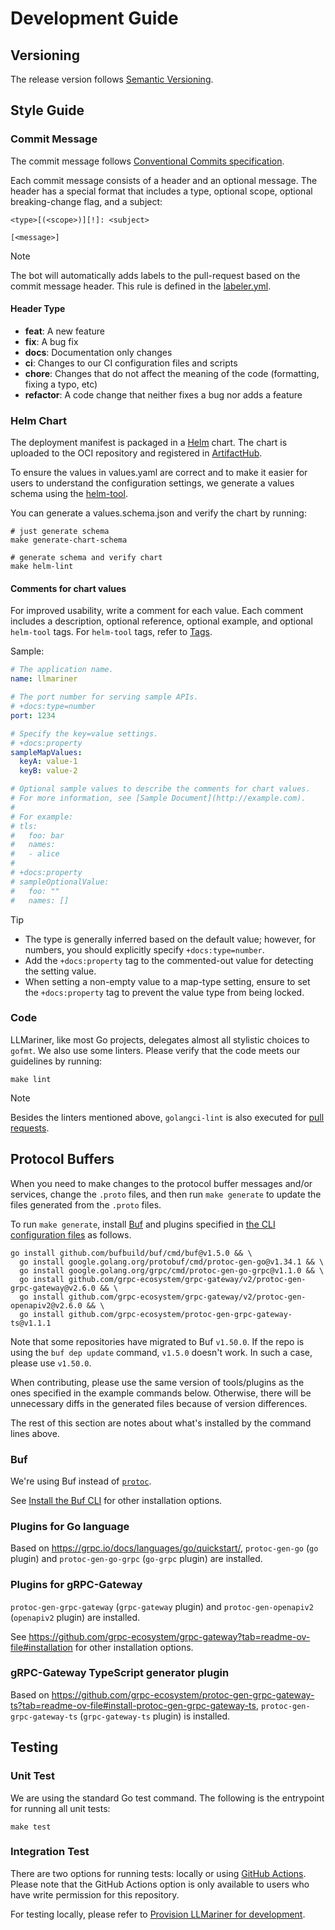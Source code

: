 # Development Guide

## Versioning

The release version follows [Semantic Versioning](https://semver.org/).

## Style Guide

### Commit Message

The commit message follows [Conventional Commits specification](https://conventionalcommits.org/).

Each commit message consists of a header and an optional message. The header has a special format that includes a type, optional scope, optional breaking-change flag, and a subject:

```
<type>[(<scope>)][!]: <subject>

[<message>]
```

> [!NOTE]
> The bot will automatically adds labels to the pull-request based on the commit message header. This rule is defined in the [labeler.yml](.github/labeler.yml).

#### Header Type

* **feat**: A new feature
* **fix**: A bug fix
* **docs**: Documentation only changes
* **ci**: Changes to our CI configuration files and scripts
* **chore**: Changes that do not affect the meaning of the code (formatting, fixing a typo, etc)
* **refactor**: A code change that neither fixes a bug nor adds a feature

### Helm Chart

The deployment manifest is packaged in a [Helm](https://helm.sh/) chart. The chart is uploaded to the OCI repository and registered in [ArtifactHub](https://artifacthub.io/packages/helm/llmariner/llmariner).

To ensure the values in values.yaml are correct and to make it easier for users to understand the configuration settings, we generate a values schema using the [helm-tool](https://github.com/cert-manager/helm-tool).

You can generate a values.schema.json and verify the chart by running:

```console
# just generate schema
make generate-chart-schema

# generate schema and verify chart
make helm-lint
```

#### Comments for chart values

For improved usability, write a comment for each value. Each comment includes a description, optional reference, optional example, and optional `helm-tool` tags. For `helm-tool` tags, refer to [Tags](https://github.com/cert-manager/helm-tool?tab=readme-ov-file#tags).

Sample:

```yaml
# The application name.
name: llmariner

# The port number for serving sample APIs.
# +docs:type=number
port: 1234

# Specify the key=value settings.
# +docs:property
sampleMapValues:
  keyA: value-1
  keyB: value-2

# Optional sample values to describe the comments for chart values.
# For more information, see [Sample Document](http://example.com).
#
# For example:
# tls:
#   foo: bar
#   names:
#   - alice
#
# +docs:property
# sampleOptionalValue:
#   foo: ""
#   names: []
```

> [!TIP]
> - The type is generally inferred based on the default value; however, for numbers, you should explicitly specify `+docs:type=number`.
> - Add the `+docs:property` tag to the commented-out value for detecting the setting value.
> - When setting a non-empty value to a map-type setting, ensure to set the `+docs:property` tag to prevent the value type from being locked.

### Code

LLMariner, like most Go projects, delegates almost all stylistic choices to `gofmt`.
We also use some linters. Please verify that the code meets our guidelines by running:

```console
make lint
```

> [!NOTE]
> Besides the linters mentioned above, `golangci-lint` is also executed for [pull requests](.github/workflows/ci-pre-merge.yml).

## Protocol Buffers

When you need to make changes to the protocol buffer messages and/or services, change the `.proto` files, and then run `make generate` to update the files generated from the `.proto` files.

To run `make generate`, install [Buf](https://buf.build/) and plugins specified in [the CLI configuration files](https://buf.build/docs/configuration/v1/buf-yaml/) as follows.

```console
go install github.com/bufbuild/buf/cmd/buf@v1.5.0 && \
  go install google.golang.org/protobuf/cmd/protoc-gen-go@v1.34.1 && \
  go install google.golang.org/grpc/cmd/protoc-gen-go-grpc@v1.1.0 && \
  go install github.com/grpc-ecosystem/grpc-gateway/v2/protoc-gen-grpc-gateway@v2.6.0 && \
  go install github.com/grpc-ecosystem/grpc-gateway/v2/protoc-gen-openapiv2@v2.6.0 && \
  go install github.com/grpc-ecosystem/protoc-gen-grpc-gateway-ts@v1.1.1
```

Note that some repositories have migrated to Buf `v1.50.0`. If the repo is using the `buf dep update` command, `v1.5.0` doesn't work. In such a case, please use `v1.50.0`.

When contributing, please use the same version of tools/plugins as the ones specified in the example commands below.
Otherwise, there will be unnecessary diffs in the generated files because of version differences.

The rest of this section are notes about what's installed by the command lines above.

### Buf

We're using Buf instead of [`protoc`](https://github.com/protocolbuffers/protobuf?tab=readme-ov-file#protobuf-compiler-installation).

See [Install the Buf CLI](https://buf.build/docs/installation/) for other installation options.

### Plugins for Go language

Based on https://grpc.io/docs/languages/go/quickstart/, `protoc-gen-go` (`go` plugin) and `protoc-gen-go-grpc` (`go-grpc` plugin) are installed.

### Plugins for gRPC-Gateway

`protoc-gen-grpc-gateway` (`grpc-gateway` plugin) and `protoc-gen-openapiv2` (`openapiv2` plugin) are installed.

See https://github.com/grpc-ecosystem/grpc-gateway?tab=readme-ov-file#installation for other installation options.

### gRPC-Gateway TypeScript generator plugin

Based on https://github.com/grpc-ecosystem/protoc-gen-grpc-gateway-ts?tab=readme-ov-file#install-protoc-gen-grpc-gateway-ts, `protoc-gen-grpc-gateway-ts` (`grpc-gateway-ts` plugin) is installed.

## Testing

### Unit Test

We are using the standard Go test command. The following is the entrypoint for running all unit tests:

```console
make test
```

### Integration Test

There are two options for running tests: locally or using [GitHub Actions](https://github.com/llmariner/llmariner/actions/workflows/manual-integration-test.yaml). Please note that the GitHub Actions option is only available to users who have write permission for this repository.

For testing locally, please refer to [Provision LLMariner for development](provision/dev/README.md).
